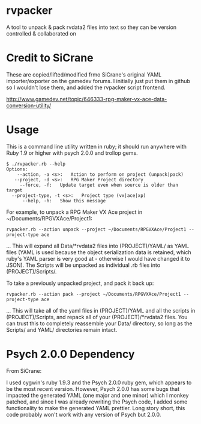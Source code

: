 rvpacker
======================

A tool to unpack & pack rvdata2 files into text so they can be version controlled & collaborated on

Credit to SiCrane
=================

These are copied/lifted/modified frmo SiCrane's original YAML importer/exporter on the gamedev forums. I initially just put them in github so I wouldn't lose them, and added the rvpacker script frontend.

http://www.gamedev.net/topic/646333-rpg-maker-vx-ace-data-conversion-utility/

Usage
=====

This is a command line utility written in ruby; it should run anywhere with Ruby 1.9 or higher with psych 2.0.0 and trollop gems.

    $ ./rvpacker.rb --help
    Options:
	    --action, -a <s>:   Action to perform on project (unpack|pack)
	   --project, -d <s>:   RPG Maker Project directory
		 --force, -f:   Update target even when source is older than target
      --project-type, -t <s>:   Project type (vx|ace|xp)
		  --help, -h:   Show this message

For example, to unpack a RPG Maker VX Ace project in ~/Documents/RPGVXAce/Project1:

    rvpacker.rb --action unpack --project ~/Documents/RPGVXAce/Project1 --project-type ace

... This will expand all Data/*rvdata2 files into (PROJECT)/YAML/ as YAML files (YAML is used because the object serialization data is retained, which ruby's YAML parser is very good at - otherwise I would have changed it to JSON). The Scripts will be unpacked as individual .rb files into (PROJECT)/Scripts/.

To take a previously unpacked project, and pack it back up:

    rvpacker.rb --action pack --project ~/Documents/RPGVXAce/Project1 --project-type ace

... This will take all of the yaml files in (PROJECT)/YAML and all the scripts in (PROJECT)/Scripts, and repack all of your (PROJECT)/*rvdata2 files. You can trust this to completely reassemble your Data/ directory, so long as the Scripts/ and YAML/ directories remain intact.

Psych 2.0.0 Dependency
======================

From SiCrane:

I used cygwin's ruby 1.9.3 and the Psych 2.0.0 ruby gem, which appears to be the most recent version. However, Psych 2.0.0 has some bugs that impacted the generated YAML (one major and one minor) which I monkey patched, and since I was already rewriting the Psych code, I added some functionality to make the generated YAML prettier. Long story short, this code probably won't work with any version of Psych but 2.0.0.